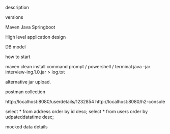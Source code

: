 description

versions

Maven
Java
Springboot 

High level application design

DB model

how to start

maven clean install
command prompt / powershell / terminal
java -jar interview-ing.1.0.jar > log.txt


alternative jar upload.

postman collection

http://localhost:8080/userdetails/1232854
http://localhost:8080/h2-console

select * from address order by id desc;
select * from users order by udpateddatatime desc;

mocked data details
